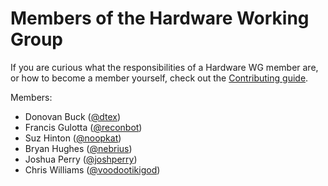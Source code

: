 Members of the Hardware Working Group
=====================================

If you are curious what the responsibilities of a Hardware WG member are, or how to become a member yourself, check out the [Contributing guide](./CONTRIBUTING.md).

Members:
- Donovan Buck ([@dtex](https://github.com/dtex/))
- Francis Gulotta ([@reconbot](https://github.com/reconbot/))
- Suz Hinton ([@noopkat](https://github.com/noopkat/))
- Bryan Hughes  ([@nebrius](https://github.com/nebrius/))
- Joshua Perry ([@joshperry](https://github.com/joshperry/))
- Chris Williams ([@voodootikigod](https://github.com/voodootikigod))
